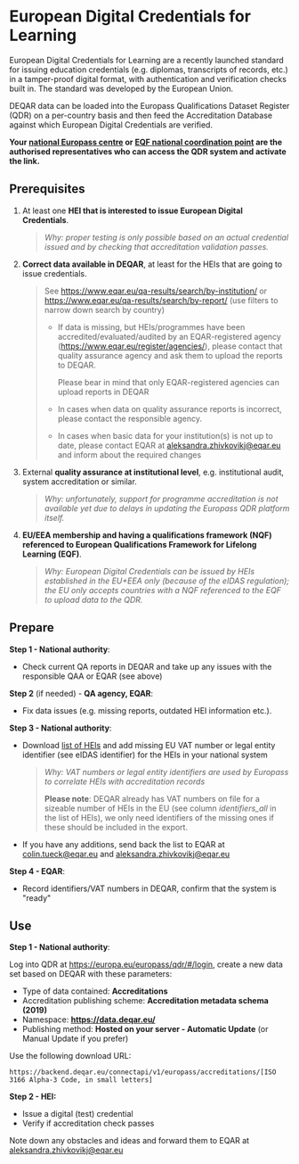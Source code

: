 # European Digital Credentials for Learning

European Digital Credentials for Learning are a recently launched standard for issuing education credentials (e.g. diplomas, transcripts of records, etc.) in a tamper-proof digital format, with authentication and verification checks built in. The standard was developed by the European Union.

DEQAR data can be loaded into the Europass Qualifications Dataset Register (QDR) on a per-country basis and then feed the Accreditation Database against which European Digital Credentials are verified.

**Your [national Europass centre](https://europa.eu/europass/en/national-europass-centres) or [EQF national coordination point](https://europa.eu/europass/en/implementation-european-qualifications-framework-eqf) are the authorised representatives who can access the QDR system and activate the link.**

## Prerequisites

 1. At least one **HEI that is interested to issue European Digital Credentials**.

    > *Why: proper testing is only possible based on an actual credential issued and by checking that accreditation validation passes.*

 2. **Correct data available in DEQAR**, at least for the HEIs that are going to issue credentials.

    > See <https://www.eqar.eu/qa-results/search/by-institution/> or <https://www.eqar.eu/qa-results/search/by-report/> (use filters to narrow down search by country)
    >
    >   - If data is missing, but HEIs/programmes have been accredited/evaluated/audited by an EQAR-registered agency (<https://www.eqar.eu/register/agencies/>), please contact that quality assurance agency and ask them to upload the reports to DEQAR.
    >
    >     Please bear in mind that only EQAR-registered agencies can upload reports in DEQAR
    >
    >   - In cases when data on quality assurance reports is incorrect, please contact the responsible agency.
    >
    >   - In cases when basic data for your institution(s) is not up to date, please contact EQAR at [aleksandra.zhivkovikj@eqar.eu](mailto:aleksandra.zhivkovikj@eqar.eu) and inform about the required changes

 3. External **quality assurance at institutional level**, e.g. institutional audit, system accreditation or similar.

    > *Why: unfortunately, support for programme accreditation is not available yet due to delays in updating the Europass QDR platform itself.*

 4. **EU/EEA membership and having a qualifications framework (NQF) referenced to European Qualifications Framework for Lifelong Learning (EQF)**.

    > *Why: European Digital Credentials can be issued by HEIs established in the EU+EEA only (because of the eIDAS regulation); the EU only accepts countries with a NQF referenced to the EQF to upload data to the QDR.*

## Prepare

**Step 1 - National authority**:

  - Check current QA reports in DEQAR and take up any issues with the responsible QAA or EQAR (see above)

**Step 2** (if needed) - **QA agency, EQAR**:

  - Fix data issues (e.g. missing reports, outdated HEI information etc.).

**Step 3 - National authority**:

  - Download [list of HEIs](https://www.eqar.eu/qa-results/download-data-sets/) and add missing EU VAT number or legal entity identifier (see eIDAS identifier) for the HEIs in your national system

    > *Why: VAT numbers or legal entity identifiers are used by Europass to correlate HEIs with accreditation records*
    >
    > **Please note**: DEQAR already has VAT numbers on file for a sizeable number of HEIs in the EU (see column *identifiers_all* in the list of HEIs), we only need identifiers of the missing ones if these should be included in the export.

  - If you have any additions, send back the list to EQAR at [colin.tueck@eqar.eu](mailto:colin.tueck@eqar.eu) and [aleksandra.zhivkovikj@eqar.eu](mailto:aleksandra.zhivkovikj@eqar.eu)

**Step 4 - EQAR**:

  - Record identifiers/VAT numbers in DEQAR, confirm that the system is "ready"

## Use

**Step 1 - National authority**:

Log into QDR at <https://europa.eu/europass/qdr/#/login>, create a new data set based on DEQAR with these parameters:

  - Type of data contained: **Accreditations**
  - Accreditation publishing scheme: **Accreditation metadata schema (2019)**
  - Namespace: **https://data.deqar.eu/**
  - Publishing method: **Hosted on your server - Automatic Update** (or Manual Update if you prefer)

Use the following download URL:

```
https://backend.deqar.eu/connectapi/v1/europass/accreditations/[ISO 3166 Alpha-3 Code, in small letters]
```

**Step 2 - HEI:**

  - Issue a digital (test) credential
  - Verify if accreditation check passes

Note down any obstacles and ideas and forward them to EQAR at [aleksandra.zhivkovikj@eqar.eu](mailto:aleksandra.zhivkovikj@eqar.eu)


